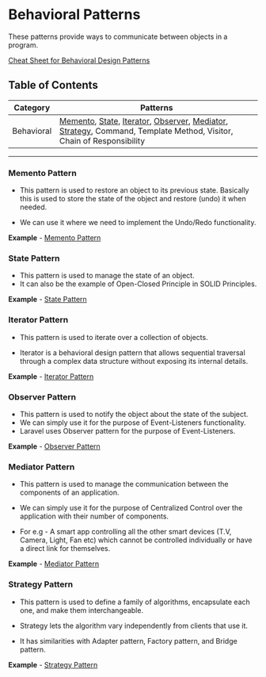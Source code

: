 # Behavioral Patterns

These patterns provide ways to communicate between objects in a program.

[Cheat Sheet for Behavioral Design Patterns](https://refactoring.guru/design-patterns/behavioral-patterns)

## Table of Contents

| Category   | Patterns                                                                                                                                                                                                                                     |
| ---------- | -------------------------------------------------------------------------------------------------------------------------------------------------------------------------------------------------------------------------------------------- |
| Behavioral | [Memento](#memento-pattern), [State](#state-pattern), [Iterator](#iterator-pattern), [Observer](#observer-pattern), [Mediator](#mediator-pattern), [Strategy](#strategy-pattern), Command, Template Method, Visitor, Chain of Responsibility |

---

### Memento Pattern

- This pattern is used to restore an object to its previous state. Basically this is used to store the state of the object and restore (undo) it when needed.

- We can use it where we need to implement the Undo/Redo functionality.

**Example** - [Memento Pattern](Memento.php)

### State Pattern

- This pattern is used to manage the state of an object.
- It can also be the example of Open-Closed Principle in SOLID Principles.

**Example** - [State Pattern](State.php)

### Iterator Pattern

- This pattern is used to iterate over a collection of objects.

- Iterator is a behavioral design pattern that allows sequential traversal through a complex data structure without exposing its internal details.

**Example** - [Iterator Pattern](Iterator.php)

### Observer Pattern

- This pattern is used to notify the object about the state of the subject.
- We can simply use it for the purpose of Event-Listeners functionality.
- Laravel uses Observer pattern for the purpose of Event-Listeners.

**Example** - [Observer Pattern](Observer.php)

### Mediator Pattern

- This pattern is used to manage the communication between the components of an application.

- We can simply use it for the purpose of Centralized Control over the application with their number of components.

- For e.g - A smart app controlling all the other smart devices (T.V, Camera, Light, Fan etc) which cannot be controlled individually or have a direct link for themselves.

**Example** - [Mediator Pattern](Mediator.php)

### Strategy Pattern

- This pattern is used to define a family of algorithms, encapsulate each one, and make them interchangeable.

- Strategy lets the algorithm vary independently from clients that use it.

- It has similarities with Adapter pattern, Factory pattern, and Bridge pattern.

**Example** - [Strategy Pattern](Strategy.php)
